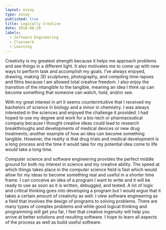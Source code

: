 ```yaml
---
layout: essay
type: essay
published: true
title: Logically Creative
date: 2016-08-28
labels:
  - Software Engineering
  - Classwork
  - Learning
---
```


Creativity is my greatest strength because it helps me approach problems and see things in a different light.  It also motivates me to come up with new ways to perform task and accomplish my goals.  I’ve always enjoyed, drawing,  making 3D sculptures, photography, and compiling time-lapses and films because I am allowed total creative freedom.  I also enjoy the transition of the intangible to the tangible, meaning an idea I think up can become something that someone can watch, hold, and/or see.

With my great interest in art it seems counterintuitive that I received my bachelors of science in biology and a minor in chemistry.  I was always interested in the sciences and enjoyed the challenge it provided. I had hoped to use my degree and work for a bio-tech or pharmaceutical company because I thought creative ideas could lead to research breakthroughs and developments of medical devices or new drug treatments; another example of how an idea can become something tangible.  However, the reality is that drug trials and medical development is a long process and the time it would take for my potential idea come to life would take a long time.

Computer science and software engineering provides the perfect middle ground for both my interest in science and my creative ability.  The speed at which things takes place in the computer science field is fast which would allow for my ideas to become something real and useful in a shorter time frame.  I can conceive an idea of a program I want to write and it will be ready to use as soon as it is written, debugged, and tested.    A lot of logic and critical thinking goes into developing a program but I would argue that it takes a certain amount of creativity as well.  I view software engineering as a field that involves the design of programs to solving problems.  There are many types of complex problems and while good logical thinking and programming will get you far, I feel that creative ingenuity will help you arrive at better solutions and resulting software.   I hope to learn all aspects of the process as well as build useful software.

